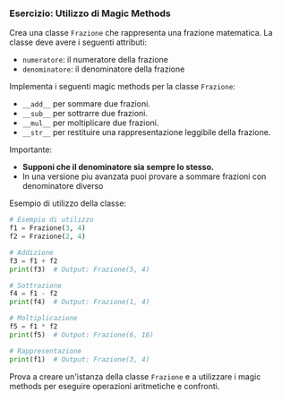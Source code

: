 ### Esercizio: Utilizzo di Magic Methods

Crea una classe `Frazione` che rappresenta una frazione matematica. La classe deve avere i seguenti attributi:

- `numeratore`: il numeratore della frazione
- `denominatore`: il denominatore della frazione

Implementa i seguenti magic methods per la classe `Frazione`:

- `__add__` per sommare due frazioni.
- `__sub__` per sottrarre due frazioni.
- `__mul__` per moltiplicare due frazioni.
- `__str__` per restituire una rappresentazione leggibile della frazione.

Importante:

- **Supponi che il denominatore sia sempre lo stesso.**
- In una versione piu avanzata puoi provare a sommare frazioni con denominatore diverso

Esempio di utilizzo della classe:

```python
# Esempio di utilizzo
f1 = Frazione(3, 4)
f2 = Frazione(2, 4)

# Addizione
f3 = f1 + f2
print(f3)  # Output: Frazione(5, 4)

# Sottrazione
f4 = f1 - f2
print(f4)  # Output: Frazione(1, 4)

# Moltiplicazione
f5 = f1 * f2
print(f5)  # Output: Frazione(6, 16)

# Rappresentazione
print(f1)  # Output: Frazione(3, 4)
```

Prova a creare un'istanza della classe `Frazione` e a utilizzare i magic methods per eseguire operazioni aritmetiche e confronti.